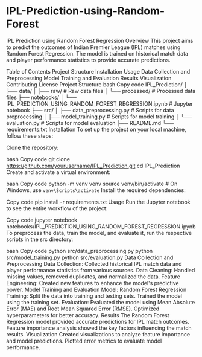 # IPL-Prediction-using-Random-Forest

IPL Prediction using Random Forest Regression
Overview
This project aims to predict the outcomes of Indian Premier League (IPL) matches using Random Forest Regression. The model is trained on historical match data and player performance statistics to provide accurate predictions.

Table of Contents
Project Structure
Installation
Usage
Data Collection and Preprocessing
Model Training and Evaluation
Results
Visualization
Contributing
License
Project Structure
bash
Copy code
IPL_Prediction/
│
├── data/
│   ├── raw/                # Raw data files
│   └── processed/          # Processed data files
├── notebooks/
│   └── IPL_PREDICTION_USING_RANDOM_FOREST_REGRESSION.ipynb  # Jupyter notebook
├── src/
│   ├── data_preprocessing.py  # Scripts for data preprocessing
│   ├── model_training.py      # Scripts for model training
│   └── evaluation.py          # Scripts for model evaluation
├── README.md
└── requirements.txt
Installation
To set up the project on your local machine, follow these steps:

Clone the repository:

bash
Copy code
git clone https://github.com/yourusername/IPL_Prediction.git
cd IPL_Prediction
Create and activate a virtual environment:

bash
Copy code
python -m venv venv
source venv/bin/activate  # On Windows, use `venv\Scripts\activate`
Install the required dependencies:

Copy code
pip install -r requirements.txt
Usage
Run the Jupyter notebook to see the entire workflow of the project:

Copy code
jupyter notebook notebooks/IPL_PREDICTION_USING_RANDOM_FOREST_REGRESSION.ipynb
To preprocess the data, train the model, and evaluate it, run the respective scripts in the src directory:

bash
Copy code
python src/data_preprocessing.py
python src/model_training.py
python src/evaluation.py
Data Collection and Preprocessing
Data Collection: Collected historical IPL match data and player performance statistics from various sources.
Data Cleaning: Handled missing values, removed duplicates, and normalized the data.
Feature Engineering: Created new features to enhance the model's predictive power.
Model Training and Evaluation
Model: Random Forest Regression
Training: Split the data into training and testing sets. Trained the model using the training set.
Evaluation: Evaluated the model using Mean Absolute Error (MAE) and Root Mean Squared Error (RMSE). Optimized hyperparameters for better accuracy.
Results
The Random Forest Regression model provided accurate predictions for IPL match outcomes.
Feature importance analysis showed the key factors influencing the match results.
Visualization
Created visualizations to analyze feature importance and model predictions.
Plotted error metrics to evaluate model performance.
